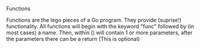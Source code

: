 Functions

Functions are the lego pieces of a Go program. They provide (suprise!) functionality.  All functions will begin with the keyword "func"
followed by (in most cases) a name.  Then, within () will contain 1 or more parameters, after the parameters there can be a return
(This is optional)